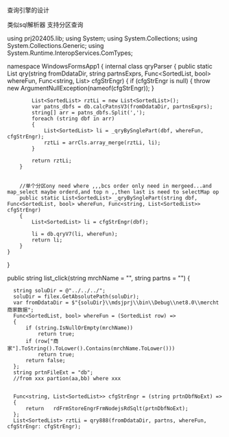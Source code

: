查询引擎的设计

类似sql解析器
支持分区查询




using prj202405.lib;
using System;
using System.Collections;
using System.Collections.Generic;
using System.Runtime.InteropServices.ComTypes;

namespace WindowsFormsApp1
{
    internal class qryParser
    {
        public static List<SortedList> qry(string fromDdataDir, string partnsExprs, Func<SortedList, bool> whereFun, Func<string, List<SortedList>> cfgStrEngr)
        {
            if (cfgStrEngr is null)
            {
                throw new ArgumentNullException(nameof(cfgStrEngr));
            }

            List<SortedList> rztLi = new List<SortedList>();
            var patns_dbfs = db.calcPatnsV3(fromDdataDir, partnsExprs);
            string[] arr = patns_dbfs.Split(',');
            foreach (string dbf in arr)
            {
                List<SortedList> li = _qryBySnglePart(dbf, whereFun, cfgStrEngr);
                rztLi = arrCls.array_merge(rztLi, li);
            }

            return rztLi;
        }


        //单个分区ony need where ,,,bcs order only need in mergeed...and map_select maybe orderd,and top n ,,then last is need to selectMap op
        public static List<SortedList> _qryBySnglePart(string dbf, Func<SortedList, bool> whereFun, Func<string, List<SortedList>> cfgStrEngr)
        {
            List<SortedList> li = cfgStrEngr(dbf);

            li = db.qryV7(li, whereFun);
            return li;
        }
    }
}


  public string list_click(string mrchName = "", string partns = "")
  {

      string soluDir = @"../../../";
      soluDir = filex.GetAbsolutePath(soluDir);
      var fromDdataDir = $"{soluDir}\\mdsjprj\\bin\\Debug\\net8.0\\mercht商家数据";
      Func<SortedList, bool> whereFun = (SortedList row) =>
      {
          if (string.IsNullOrEmpty(mrchName))
              return true;
          if (row["商家"].ToString().ToLower().Contains(mrchName.ToLower()))
              return true;
          return false;
      };
      string prtnFileExt = "db";
      //from xxx partion(aa,bb) where xxx


      Func<string, List<SortedList>> cfgStrEngr = (string prtnDbfNoExt) =>
      {
          return   rdFrmStoreEngrFrmNodejsRdSqlt(prtnDbfNoExt);               
      };
      List<SortedList> rztLi = qry888(fromDdataDir, partns, whereFun, cfgStrEngr: cfgStrEngr);
